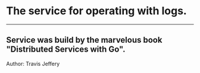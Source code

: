 # **The service for operating with logs.**

---
## Service was build by the marvelous book "Distributed Services with Go".
Author: Travis Jeffery